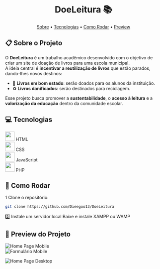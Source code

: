 <h1 align="center" style="font-weight: bold;">DoeLeitura 📚</h1>

<p align="center">
 <a href="#sobre">Sobre</a> • 
 <a href="#tecnologias">Tecnologias</a> • 
 <a href="#como-rodar">Como Rodar</a> • 
 <a href="#preview">Preview</a> 
</p>

<h2 id="sobre">📋 Sobre o Projeto</h2>

O **DoeLeitura** é um trabalho acadêmico desenvolvido com o objetivo de criar um site de doação de livros para uma escola municipal.  
A ideia central é **incentivar a reutilização de livros** que estão parados, dando-lhes novos destinos:  

- 📖 **Livros em bom estado**: serão doados para os alunos da instituição.  
- ♻️ **Livros danificados**: serão destinados para reciclagem.  

Esse projeto busca promover a **sustentabilidade**, o **acesso à leitura** e a **valorização da educação** dentro da comunidade escolar.

<h2 id="tecnologias">💻 Tecnologias</h2>

<div>
  <img src="https://cdn.jsdelivr.net/gh/devicons/devicon@latest/icons/html5/html5-original.svg" width="30px" />
  <span>HTML</span>
</div>
<div>
  <img src="https://cdn.jsdelivr.net/gh/devicons/devicon@latest/icons/css3/css3-original.svg" width="30px" />
  <span>CSS</span>
</div>
<div>
  <img src="https://cdn.jsdelivr.net/gh/devicons/devicon@latest/icons/javascript/javascript-original.svg" width="30px" />
  <span>JavaScript</span>
</div>
<div>
  <img src="https://cdn.jsdelivr.net/gh/devicons/devicon@latest/icons/php/php-original.svg" width="30px" />
  <span>PHP</span>
</div>


<h2 id="como-rodar">🚀 Como Rodar</h2>

1️ Clone o repositório:  
```bash
git clone https://github.com/Dieegoo13/DoeLeitura
````
2️⃣ Instale um servidor local
Baixe e instale XAMPP ou WAMP

<h2 id="preview">📸 Preview do Projeto</h2>

![Home Page Mobile](./img/DoeLeituraMovel1.png)  
![Formulário Mobile](./img/DoeLeituraMovel2.png)  

![Home Page Desktop](./img/HomePage.png)  



